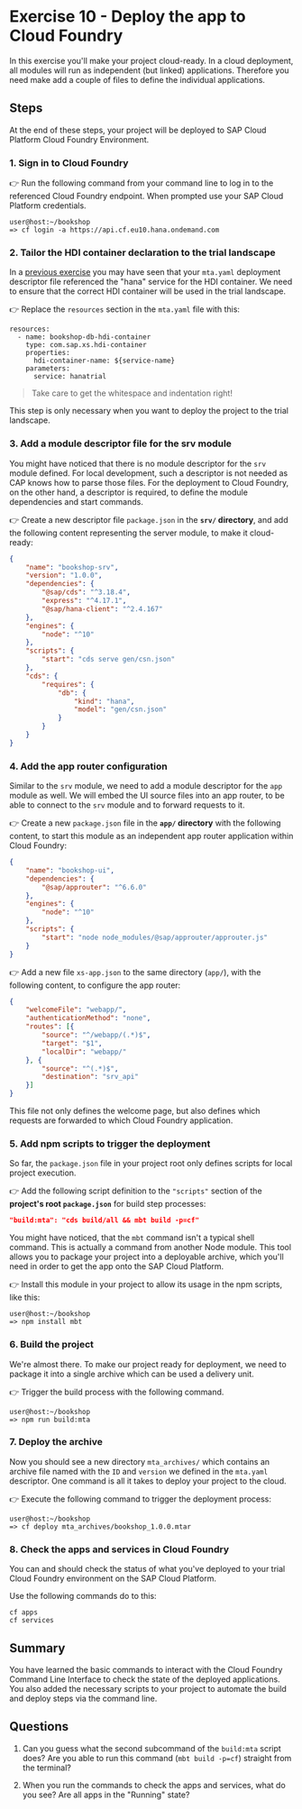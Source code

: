 # Exercise 10 - Deploy the app to Cloud Foundry


In this exercise you'll make your project cloud-ready. In a cloud deployment, all modules will run as independent (but linked) applications. Therefore you need make add a couple of files to define the individual applications.


## Steps

At the end of these steps, your project will be deployed to SAP Cloud Platform Cloud Foundry Environment.

### 1. Sign in to Cloud Foundry

:point_right: Run the following command from your command line to log in to the referenced Cloud Foundry endpoint. When prompted use your SAP Cloud Platform credentials.

```
user@host:~/bookshop
=> cf login -a https://api.cf.eu10.hana.ondemand.com
```

### 2. Tailor the HDI container declaration to the trial landscape

In a [previous exercise](../09) you may have seen that your `mta.yaml` deployment descriptor file referenced the "hana" service for the HDI container. We need to ensure that the correct HDI container will be used in the trial landscape. 

:point_right: Replace the `resources` section in the `mta.yaml` file with this:
```
resources:
  - name: bookshop-db-hdi-container
    type: com.sap.xs.hdi-container
    properties:
      hdi-container-name: ${service-name}
    parameters:
      service: hanatrial
```

> Take care to get the whitespace and indentation right!

This step is only necessary when you want to deploy the project to the trial landscape.

### 3. Add a module descriptor file for the srv module

You might have noticed that there is no module descriptor for the `srv` module defined. For local development, such a descriptor is not needed as CAP knows how to parse those files. For the deployment to Cloud Foundry, on the other hand, a descriptor is required, to define the module dependencies and start commands.

:point_right: Create a new descriptor file `package.json` in the **`srv/` directory**, and add the following content representing the server module, to make it cloud-ready:

```json
{
    "name": "bookshop-srv",
    "version": "1.0.0",
    "dependencies": {
        "@sap/cds": "^3.18.4",
        "express": "^4.17.1",
        "@sap/hana-client": "^2.4.167"
    },
    "engines": {
        "node": "^10"
    },
    "scripts": {
        "start": "cds serve gen/csn.json"
    },
    "cds": {
        "requires": {
            "db": {
                "kind": "hana",
                "model": "gen/csn.json"
            }
        }
    }
}
```



### 4. Add the app router configuration

Similar to the `srv` module, we need to add a module descriptor for the `app` module as well. We will embed the UI source files into an app router, to be able to connect to the `srv` module and to forward requests to it.

:point_right: Create a new `package.json` file in the **`app/` directory** with the following content, to start this module as an independent app router application within Cloud Foundry:

```json
{
    "name": "bookshop-ui",
    "dependencies": {
        "@sap/approuter": "^6.6.0"
    },
    "engines": {
        "node": "^10"
    },
    "scripts": {
        "start": "node node_modules/@sap/approuter/approuter.js"
    }
}
```

:point_right: Add a new file `xs-app.json` to the same directory (`app/`), with the following content, to configure the app router:

```json
{
    "welcomeFile": "webapp/",
    "authenticationMethod": "none",
    "routes": [{
        "source": "^/webapp/(.*)$",
        "target": "$1",
        "localDir": "webapp/"
    }, {
        "source": "^(.*)$",
        "destination": "srv_api"
    }]
}

```

This file not only defines the welcome page, but also defines which requests are forwarded to which Cloud Foundry application.


### 5. Add npm scripts to trigger the deployment

So far, the `package.json` file in your project root only defines scripts for local project execution.


:point_right: Add the following script definition to the `"scripts"` section of the **project's root `package.json`** for build step processes:

```json
"build:mta": "cds build/all && mbt build -p=cf"
```

You might have noticed, that the `mbt` command isn't a typical shell command. This is actually a command from another Node module. This tool allows you to package your project into a deployable archive, which you'll need in order to get the app  onto the SAP Cloud Platform.

:point_right: Install this module in your project to allow its usage in the npm scripts, like this:

```
user@host:~/bookshop
=> npm install mbt
```

### 6. Build the project
We're almost there. To make our project ready for deployment, we need to package it into a single archive which can be used a delivery unit.

:point_right: Trigger the build process with the following command.
```
user@host:~/bookshop
=> npm run build:mta
```
### 7. Deploy the archive
Now you should see a new directory `mta_archives/` which contains an archive file named with the `ID` and `version` we defined in the `mta.yaml` descriptor. One command is all it takes to deploy your project to the cloud.

:point_right: Execute the following command to trigger the deployment process:

```
user@host:~/bookshop
=> cf deploy mta_archives/bookshop_1.0.0.mtar
```


### 8. Check the apps and services in Cloud Foundry

You can and should check the status of what you've deployed to your trial Cloud Foundry environment on the SAP Cloud Platform. 

Use the following commands do to this:

```
cf apps
cf services
```

## Summary

You have learned the basic commands to interact with the Cloud Foundry Command Line Interface to check the state of the deployed applications. You also added the necessary scripts to your project to automate the build and deploy steps via the command line.

## Questions

1. Can you guess what the second subcommand of the `build:mta` script does? Are you able to run this command (`mbt build -p=cf`) straight from the terminal?
<!-- no bc it's installed locally, but works with npx prefix -->

2. When you run the commands to check the apps and services, what do you see? Are all apps in the "Running" state?
<!-- db is stopped-->

